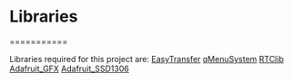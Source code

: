 # Libraries
===========


Libraries required for this project are:
[EasyTransfer]()
[qMenuSystem]()
[RTClib]()
[Adafruit_GFX](https://github.com/adafruit/Adafruit-GFX-Library)
[Adafruit_SSD1306](https://github.com/adafruit/Adafruit_SSD1306)



